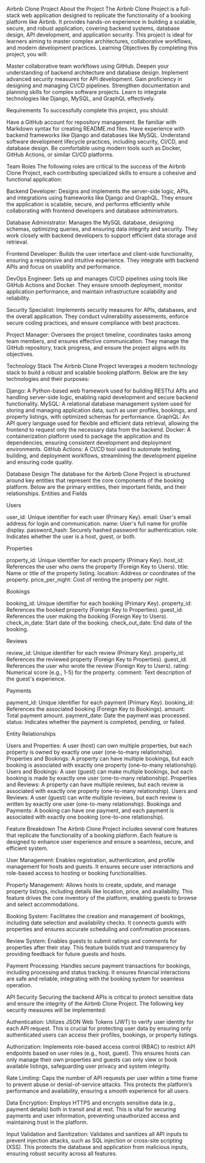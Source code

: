 Airbnb Clone Project
About the Project
The Airbnb Clone Project is a full-stack web application designed to replicate the functionality of a booking platform like Airbnb. It provides hands-on experience in building a scalable, secure, and robust application, covering backend systems, database design, API development, and application security. This project is ideal for learners aiming to master complex architectures, collaborative workflows, and modern development practices.
Learning Objectives
By completing this project, you will:

Master collaborative team workflows using GitHub.
Deepen your understanding of backend architecture and database design.
Implement advanced security measures for API development.
Gain proficiency in designing and managing CI/CD pipelines.
Strengthen documentation and planning skills for complex software projects.
Learn to integrate technologies like Django, MySQL, and GraphQL effectively.

Requirements
To successfully complete this project, you should:

Have a GitHub account for repository management.
Be familiar with Markdown syntax for creating README.md files.
Have experience with backend frameworks like Django and databases like MySQL.
Understand software development lifecycle practices, including security, CI/CD, and database design.
Be comfortable using modern tools such as Docker, GitHub Actions, or similar CI/CD platforms.

Team Roles
The following roles are critical to the success of the Airbnb Clone Project, each contributing specialized skills to ensure a cohesive and functional application:

Backend Developer: Designs and implements the server-side logic, APIs, and integrations using frameworks like Django and GraphQL. They ensure the application is scalable, secure, and performs efficiently while collaborating with frontend developers and database administrators.

Database Administrator: Manages the MySQL database, designing schemas, optimizing queries, and ensuring data integrity and security. They work closely with backend developers to support efficient data storage and retrieval.

Frontend Developer: Builds the user interface and client-side functionality, ensuring a responsive and intuitive experience. They integrate with backend APIs and focus on usability and performance.

DevOps Engineer: Sets up and manages CI/CD pipelines using tools like GitHub Actions and Docker. They ensure smooth deployment, monitor application performance, and maintain infrastructure scalability and reliability.

Security Specialist: Implements security measures for APIs, databases, and the overall application. They conduct vulnerability assessments, enforce secure coding practices, and ensure compliance with best practices.

Project Manager: Oversees the project timeline, coordinates tasks among team members, and ensures effective communication. They manage the GitHub repository, track progress, and ensure the project aligns with its objectives.


Technology Stack
The Airbnb Clone Project leverages a modern technology stack to build a robust and scalable booking platform. Below are the key technologies and their purposes:

Django: A Python-based web framework used for building RESTful APIs and handling server-side logic, enabling rapid development and secure backend functionality.
MySQL: A relational database management system used for storing and managing application data, such as user profiles, bookings, and property listings, with optimized schemas for performance.
GraphQL: An API query language used for flexible and efficient data retrieval, allowing the frontend to request only the necessary data from the backend.
Docker: A containerization platform used to package the application and its dependencies, ensuring consistent development and deployment environments.
GitHub Actions: A CI/CD tool used to automate testing, building, and deployment workflows, streamlining the development pipeline and ensuring code quality.

Database Design
The database for the Airbnb Clone Project is structured around key entities that represent the core components of the booking platform. Below are the primary entities, their important fields, and their relationships.
Entities and Fields

Users

user_id: Unique identifier for each user (Primary Key).
email: User's email address for login and communication.
name: User's full name for profile display.
password_hash: Securely hashed password for authentication.
role: Indicates whether the user is a host, guest, or both.


Properties

property_id: Unique identifier for each property (Primary Key).
host_id: References the user who owns the property (Foreign Key to Users).
title: Name or title of the property listing.
location: Address or coordinates of the property.
price_per_night: Cost of renting the property per night.


Bookings

booking_id: Unique identifier for each booking (Primary Key).
property_id: References the booked property (Foreign Key to Properties).
guest_id: References the user making the booking (Foreign Key to Users).
check_in_date: Start date of the booking.
check_out_date: End date of the booking.


Reviews

review_id: Unique identifier for each review (Primary Key).
property_id: References the reviewed property (Foreign Key to Properties).
guest_id: References the user who wrote the review (Foreign Key to Users).
rating: Numerical score (e.g., 1-5) for the property.
comment: Text description of the guest's experience.


Payments

payment_id: Unique identifier for each payment (Primary Key).
booking_id: References the associated booking (Foreign Key to Bookings).
amount: Total payment amount.
payment_date: Date the payment was processed.
status: Indicates whether the payment is completed, pending, or failed.



Entity Relationships

Users and Properties: A user (host) can own multiple properties, but each property is owned by exactly one user (one-to-many relationship).
Properties and Bookings: A property can have multiple bookings, but each booking is associated with exactly one property (one-to-many relationship).
Users and Bookings: A user (guest) can make multiple bookings, but each booking is made by exactly one user (one-to-many relationship).
Properties and Reviews: A property can have multiple reviews, but each review is associated with exactly one property (one-to-many relationship).
Users and Reviews: A user (guest) can write multiple reviews, but each review is written by exactly one user (one-to-many relationship).
Bookings and Payments: A booking can have one payment, and each payment is associated with exactly one booking (one-to-one relationship).

Feature Breakdown
The Airbnb Clone Project includes several core features that replicate the functionality of a booking platform. Each feature is designed to enhance user experience and ensure a seamless, secure, and efficient system.

User Management: Enables registration, authentication, and profile management for hosts and guests. It ensures secure user interactions and role-based access to hosting or booking functionalities.

Property Management: Allows hosts to create, update, and manage property listings, including details like location, price, and availability. This feature drives the core inventory of the platform, enabling guests to browse and select accommodations.

Booking System: Facilitates the creation and management of bookings, including date selection and availability checks. It connects guests with properties and ensures accurate scheduling and confirmation processes.

Review System: Enables guests to submit ratings and comments for properties after their stay. This feature builds trust and transparency by providing feedback for future guests and hosts.

Payment Processing: Handles secure payment transactions for bookings, including processing and status tracking. It ensures financial interactions are safe and reliable, integrating with the booking system for seamless operation.


API Security
Securing the backend APIs is critical to protect sensitive data and ensure the integrity of the Airbnb Clone Project. The following key security measures will be implemented:

Authentication: Utilizes JSON Web Tokens (JWT) to verify user identity for each API request. This is crucial for protecting user data by ensuring only authenticated users can access their profiles, bookings, or property listings.

Authorization: Implements role-based access control (RBAC) to restrict API endpoints based on user roles (e.g., host, guest). This ensures hosts can only manage their own properties and guests can only view or book available listings, safeguarding user privacy and system integrity.

Rate Limiting: Caps the number of API requests per user within a time frame to prevent abuse or denial-of-service attacks. This protects the platform’s performance and availability, ensuring a smooth experience for all users.

Data Encryption: Employs HTTPS and encrypts sensitive data (e.g., payment details) both in transit and at rest. This is vital for securing payments and user information, preventing unauthorized access and maintaining trust in the platform.

Input Validation and Sanitization: Validates and sanitizes all API inputs to prevent injection attacks, such as SQL injection or cross-site scripting (XSS). This protects the database and application from malicious inputs, ensuring robust security across all features.


